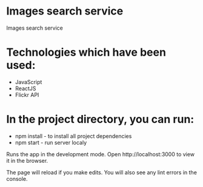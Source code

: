# Images search service

Images search service

# Technologies which have been used:
* JavaScript
* ReactJS
* Flickr API


# In the project directory, you can run:
* npm install - to install all project dependencies
* npm start - run server localy

Runs the app in the development mode.
Open http://localhost:3000 to view it in the browser.

The page will reload if you make edits.
You will also see any lint errors in the console.